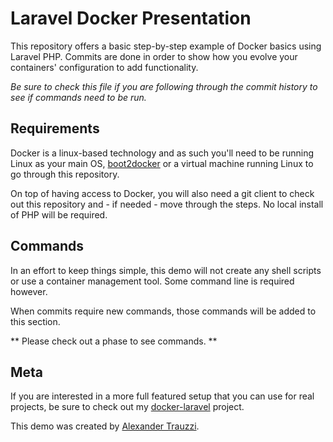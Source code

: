 # Laravel Docker Presentation

This repository offers a basic step-by-step example of Docker basics using Laravel PHP.  Commits are done in order to show how you evolve your containers' configuration to add functionality.

*Be sure to check this file if you are following through the commit history to see if commands need to be run.*


## Requirements

Docker is a linux-based technology and as such you'll need to be running Linux as your main OS, [boot2docker](http://boot2docker.io) or a virtual machine running Linux to go through this repository.

On top of having access to Docker, you will also need a git client to check out this repository and - if needed - move through the steps.  No local install of PHP will be required.


## Commands 

In an effort to keep things simple, this demo will not create any shell scripts or use a container management tool.  Some command line is required however.

When commits require new commands, those commands will be added to this section.

** Please check out a phase to see commands. **

 
## Meta

If you are interested in a more full featured setup that you can use for real projects, be sure to check out my [docker-laravel](https://github.com/atrauzzi/docker-laravel) project.

This demo was created by [Alexander Trauzzi](http://profiles.google.com/atrauzzi).
